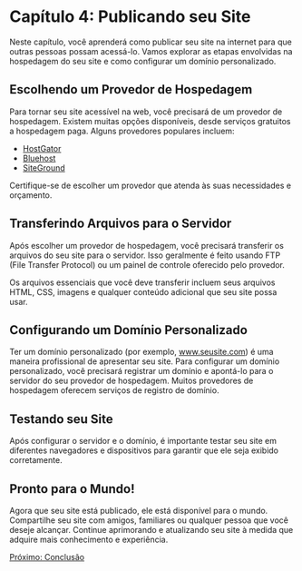 # Capítulo 4: Publicando seu Site

Neste capítulo, você aprenderá como publicar seu site na internet para que outras pessoas possam acessá-lo. Vamos explorar as etapas envolvidas na hospedagem do seu site e como configurar um domínio personalizado.

## Escolhendo um Provedor de Hospedagem

Para tornar seu site acessível na web, você precisará de um provedor de hospedagem. Existem muitas opções disponíveis, desde serviços gratuitos a hospedagem paga. Alguns provedores populares incluem:

- [HostGator](https://www.hostgator.com/)
- [Bluehost](https://www.bluehost.com/)
- [SiteGround](https://www.siteground.com/)

Certifique-se de escolher um provedor que atenda às suas necessidades e orçamento.

## Transferindo Arquivos para o Servidor

Após escolher um provedor de hospedagem, você precisará transferir os arquivos do seu site para o servidor. Isso geralmente é feito usando FTP (File Transfer Protocol) ou um painel de controle oferecido pelo provedor.

Os arquivos essenciais que você deve transferir incluem seus arquivos HTML, CSS, imagens e qualquer conteúdo adicional que seu site possa usar.

## Configurando um Domínio Personalizado

Ter um domínio personalizado (por exemplo, www.seusite.com) é uma maneira profissional de apresentar seu site. Para configurar um domínio personalizado, você precisará registrar um domínio e apontá-lo para o servidor do seu provedor de hospedagem. Muitos provedores de hospedagem oferecem serviços de registro de domínio.

## Testando seu Site

Após configurar o servidor e o domínio, é importante testar seu site em diferentes navegadores e dispositivos para garantir que ele seja exibido corretamente.

## Pronto para o Mundo!

Agora que seu site está publicado, ele está disponível para o mundo. Compartilhe seu site com amigos, familiares ou qualquer pessoa que você deseje alcançar. Continue aprimorando e atualizando seu site à medida que adquire mais conhecimento e experiência.

[Próximo: Conclusão](conclusao.md)
